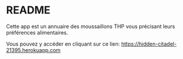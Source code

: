 # README

Cette app est un annuaire des moussaillons THP vous précisant leurs préférences alimentaires.

Vous pouvez y accéder en cliquant sur ce lien:  https://hidden-citadel-21395.herokuapp.com
